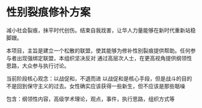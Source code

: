 # 性别裂痕修补方案
减小社会裂痕，抹平时代创伤。结束自我戕害，让华人力量能够在新时代重新站稳脚跟。

本项目，主旨是建立一个松散的联盟，使其能够为修补性别裂痕提供帮助。任何参与者出现强绑定联盟，本组织坚决反对
通过高层次人士，在更高视角提供纲领性思路，大众参与执行讨论。

当前阶段核心观念：以战促和，不退而进
以战促和是核心手段，但是战斗的目的不是回到保守主义的过去。女性确实应该获得一些新生，但不应该是那些聒噪

包含：纲领性内容，高级学术理论，观点，事件，执行思路，组织方式等
